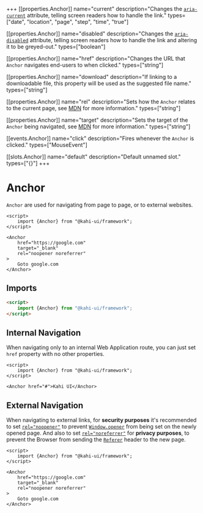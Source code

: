 +++
[[properties.Anchor]]
name="current"
description="Changes the [`aria-current`](https://www.digitala11y.com/aria-current-state) attribute, telling screen readers how to handle the link."
types=["date", "location", "page", "step", "time", "true"]

[[properties.Anchor]]
name="disabled"
description="Changes the [`aria-disabled`](https://www.digitala11y.com/aria-disabled-state) attribute, telling screen readers how to handle the link and altering it to be greyed-out."
types=["boolean"]

[[properties.Anchor]]
name="href"
description="Changes the URL that `Anchor` navigates end-users to when clicked."
types=["string"]

[[properties.Anchor]]
name="download"
description="If linking to a downloadable file, this property will be used as the suggested file name."
types=["string"]

[[properties.Anchor]]
name="rel"
description="Sets how the `Anchor` relates to the current page, see [MDN](https://developer.mozilla.org/en-US/docs/Web/HTML/Element/a#attr-rel) for more information."
types=["string"]

[[properties.Anchor]]
name="target"
description="Sets the target of the `Anchor` being navigated, see [MDN](https://developer.mozilla.org/en-US/docs/Web/HTML/Element/a#attr-target) for more information."
types=["string"]

[[events.Anchor]]
name="click"
description="Fires whenever the `Anchor` is clicked."
types=["MouseEvent"]

[[slots.Anchor]]
name="default"
description="Default unnamed slot."
types=["{}"]
+++

# Anchor

`Anchor` are used for navigating from page to page, or to external websites.

```svelte repl Anchor Preview
<script>
    import {Anchor} from "@kahi-ui/framework";
</script>

<Anchor
    href="https://google.com"
    target="_blank"
    rel="noopener noreferrer"
>
    Goto google.com
</Anchor>
```

## Imports

```html default Anchor Imports
<script>
    import {Anchor} from "@kahi-ui/framework";
</script>
```

## Internal Navigation

When navigating only to an internal Web Application route, you can just set `href` property with no other properties.

```svelte repl Anchor Internal Navigation
<script>
    import {Anchor} from "@kahi-ui/framework";
</script>

<Anchor href="#">Kahi UI</Anchor>
```

## External Navigation

When navigating to external links, for **security purposes** it's recommended to set [`rel="noopener"`](https://developer.mozilla.org/en-US/docs/Web/HTML/Link_types/noopener) to prevent [`Window.opener`](https://developer.mozilla.org/en-US/docs/Web/API/Window/opener) from being set on the newly opened page. And also to set [`rel="noreferrer"`](https://developer.mozilla.org/en-US/docs/Web/HTML/Link_types/noreferrer) for **privacy purposes**, to prevent the Browser from sending the [`Referer`](https://developer.mozilla.org/en-US/docs/Web/HTTP/Headers/Referer) header to the new page.

```svelte repl Anchor External Navigation
<script>
    import {Anchor} from "@kahi-ui/framework";
</script>

<Anchor
    href="https://google.com"
    target="_blank"
    rel="noopener noreferrer"
>
    Goto google.com
</Anchor>
```
